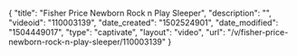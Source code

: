 {
    "title": "Fisher Price Newborn Rock n Play Sleeper",
    "description": "",
    "videoid": "110003139",
    "date_created": "1502524901",
    "date_modified": "1504449017",
    "type": "captivate",
    "layout": "video",
    "url": "\/v\/fisher-price-newborn-rock-n-play-sleeper\/110003139"
}